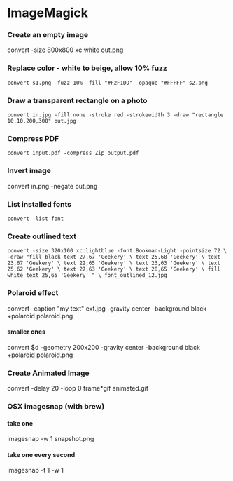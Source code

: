 # ImageMagick


### Create an empty image
convert -size 800x800 xc:white out.png

### Replace color - white to beige, allow 10% fuzz
`convert s1.png -fuzz 10% -fill "#F2F1DD" -opaque "#FFFFF" s2.png`

### Draw a transparent rectangle on a photo
`convert in.jpg -fill none -stroke red -strokewidth 3 -draw "rectangle 10,10,200,300" out.jpg `

### Compress PDF
`convert input.pdf -compress Zip output.pdf`

### Invert image
convert in.png -negate out.png

### List installed fonts
`convert -list font`

### Create outlined text
`convert -size 320x100 xc:lightblue -font Bookman-Light -pointsize 72 \
            -draw "fill black text 27,67 'Geekery' \
                              text 25,68 'Geekery' \
                              text 23,67 'Geekery' \
                              text 22,65 'Geekery' \
                              text 23,63 'Geekery' \
                              text 25,62 'Geekery' \
                              text 27,63 'Geekery' \
                              text 28,65 'Geekery' \
                   fill white text 25,65 'Geekery' " \
           font_outlined_12.jpg`

### Polaroid effect
convert -caption "my text" ext.jpg -gravity center            -background black +polaroid polaroid.png
#### smaller ones
convert $d -geometry 200x200 -gravity center -background black +polaroid polaroid.png


### Create Animated Image

convert -delay 20 -loop 0 frame*gif animated.gif

### OSX imagesnap (with brew)

#### take one
imagesnap -w 1 snapshot.png

#### take one every second
imagesnap -t 1 -w 1

